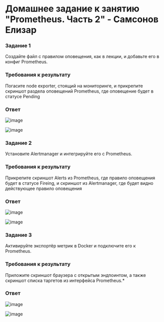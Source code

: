 # Домашнее задание к занятию "Prometheus. Часть 2" - Самсонов Елизар

### Задание 1
Создайте файл с правилом оповещения, как в лекции, и добавьте его в конфиг Prometheus.

### Требования к результату

Погасите node exporter, стоящий на мониторинге, и прикрепите скриншот раздела оповещений Prometheus, где оповещение будет в статусе Pending

### Ответ

![image](https://github.com/elisar83/hw-05/assets/122297912/d0330fdd-e8f3-4a19-ad79-7c7d56621839)

![image](https://github.com/elisar83/hw-05/assets/122297912/73c7b2dd-d3fa-4bad-b4be-9e63ebc63e58)

### Задание 2
Установите Alertmanager и интегрируйте его с Prometheus.

### Требования к результату

Прикрепите скриншот Alerts из Prometheus, где правило оповещения будет в статусе Fireing, и скриншот из Alertmanager, где будет видно действующее правило оповещения
 
### Ответ

![image](https://github.com/elisar83/hw-05/assets/122297912/4d36aa83-1ade-48bf-908e-27c90d50d6da)

![image](https://github.com/elisar83/hw-05/assets/122297912/d5b02698-8e33-4770-8eae-5c795ba55e26)


### Задание 3
Активируйте экспортёр метрик в Docker и подключите его к Prometheus.

### Требования к результату

Приложите скриншот браузера с открытым эндпоинтом, а также скриншот списка таргетов из интерфейса Prometheus.*

### Ответ

![image](https://github.com/elisar83/hw-05/assets/122297912/5eca9dfa-5647-4f8f-bb97-6866b126d7a3)

![image](https://github.com/elisar83/hw-05/assets/122297912/0f849af1-78fe-4f80-b2fe-0594b95ba530)


